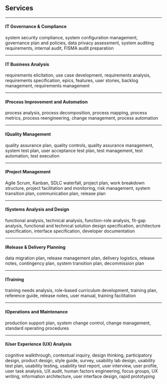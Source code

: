 ## Services
________________________________________
#### IT Governance & Compliance
system security compliance, system configuration management, governance plan and policies, data privacy assessment, system auditing requirements, internal audit, FISMA audit preparation
________________________________________
#### IT Business Analysis
requirements elicitation, use case development, requirements analysis, requirements specification, epics, features, user stories, backlog management, requirements management
________________________________________
#### IProcess Improvement and Automation
process analysis, process decomposition, process mapping, process metrics, process reengineering, change management, process automation
________________________________________
#### IQuality Management
quality assurance plan, quality controls, quality assurance management, system test plan, user acceptance test plan, test management, test automation, test execution
________________________________________
#### IProject Management
Agile Scrum, Kanban, SDLC waterfall, project plan, work breakdown structure, project facilitation and monitoring, risk management, system transition plan, communication plan, release plan
________________________________________
#### ISystems Analysis and Design
functional analysis, technical analysis, function-role analysis, fit-gap analysis, functional and technical solution design specification, architecture specification, interface specification, developer documentation
________________________________________
#### IRelease & Delivery Planning
data migration plan, release management plan, delivery logistics, release notes, contingency plan, system transition plan, decommission plan
________________________________________
#### ITraining
training needs analysis, role-based curriculum development, training plan, reference guide, release notes, user manual, training facilitation
________________________________________
#### IOperations and Maintenance
production support plan, system change control, change management, standard operating procedures
________________________________________
#### IUser Experience (UX) Analysis
cognitive walkthrough, contextual inquiry, design thinking, participatory design, product design, style guide, survey, usability lab design, usability test plan, usability testing, usability test report, user interview, user profile, user task analysis, UX audit, human factors engineering, focus groups, UX writing, information architecture, user interface design, rapid prototyping
